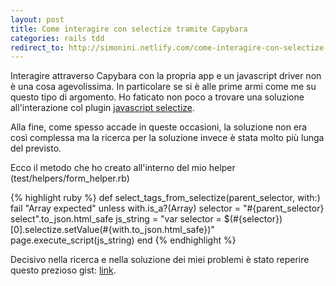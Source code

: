 ```yaml
---
layout: post
title: Come interagire con selectize tramite Capybara
categories: rails tdd
redirect_to: http://simonini.netlify.com/come-interagire-con-selectize-tramite-capybara.html
---
```


Interagire attraverso Capybara con la propria app e un javascript driver non è una cosa agevolissima. In particolare se si è alle prime armi come me su questo tipo di argomento.
Ho faticato non poco a trovare una soluzione all'interazione col plugin [javascript selectize](https://github.com/selectize/selectize.js/).

Alla fine, come spesso accade in queste occasioni, la soluzione non era così complessa ma la ricerca per la soluzione invece è stata molto più lunga del previsto.

Ecco il metodo che ho creato all'interno del mio helper (test/helpers/form_helper.rb)

{% highlight ruby %}
def select_tags_from_selectize(parent_selector, with:)
  fail "Array expected" unless with.is_a?(Array)
  selector = "#{parent_selector} select".to_json.html_safe
  js_string = "var selector = $(#{selector})[0].selectize.setValue(#{with.to_json.html_safe})"
  page.execute_script(js_string)
end
{% endhighlight %}

Decisivo nella ricerca e nella soluzione dei miei problemi è stato reperire questo prezioso gist: [link](https://gist.github.com/jcieslar/6491810f4fd9fada0ab3).
